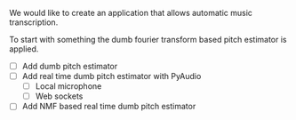 We would like to create an application that allows automatic music
transcription.

To start with something the dumb fourier transform based pitch estimator
is applied.

- [ ] Add dumb pitch estimator
- [ ] Add real time dumb pitch estimator with PyAudio
    - [ ] Local microphone
    - [ ] Web sockets
- [ ] Add NMF based real time dumb pitch estimator
